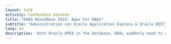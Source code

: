 ```yaml
---
layout: talk
activity: Conference Session
title: "DOAG Noon2Noon 2018: Apex For DBAs"
subtitle: "Administration von Oracle Application Express & Oracle REST Data Services"
lang: en
description: 'With Oracle APEX in the database, DBAs suddenly need to administrate web applications. The presentation highlights Apex and Oracle REST Data Services (ORDS) from the DBAs perspective and deals with the following topics:  - Oracle APEX: An overview for DBAs - Installation & Upgrade - Backup and Recovery - Metadata - Apex monitoring and administration - RESTfull Services from the database with ORDS - Apex in the cloud  This presentation includes live demonstrations.'
---
```

